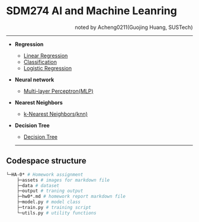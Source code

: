 # SDM274 AI and Machine Leanring
<div align="right">noted by Acheng0211(Guojing Huang, SUSTech)</div>

___


- **Regression**
  - [Linear Regression](/HA-02_Linear_Regression/Linear_Regression.md)
  - [Classification](/HA-03&04_Classification_and_Logistic_Regression/Classification_and_Logistic_Regression.md)
  - [Logistic Regression](/HA-03&04_Classification_and_Logistic_Regression/Classification_and_Logistic_Regression.md)
- **Neural network**
  - [Multi-layer Perceptron(MLP)](/HA-05_Multilayer_Perceptron/MLP.md)
- **Nearest Neighbors**
  - [k-Nearest Neighbors(knn)](/HA-06_kNN/knn.md)
- **Decision Tree**
  - [Decision Tree](/HA-07_Decision_Tree/DT.md)


  ___

## Codespace structure
```bash
└─HA-0* # Homework assignment
    ├─assets # images for markdown file
    ├─data # dataset
    ├─output # traning output
    ├─hw0*.md # homework report markdown file
    ├─model.py # model class
    ├─train.py # training script
    └─utils.py # utility functions
```
  
